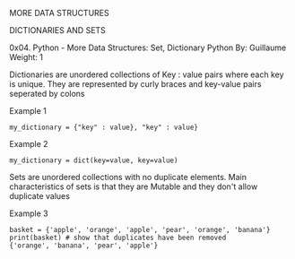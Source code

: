 MORE DATA STRUCTURES

DICTIONARIES AND SETS

0x04. Python - More Data Structures: Set, Dictionary
Python
 By: Guillaume
 Weight: 1

Dictionaries are unordered collections of Key : value pairs where each key is unique. They are represented by curly braces and key-value pairs seperated by colons

Example 1


	my_dictionary = {"key" : value}, "key" : value}


Example 2


	my_dictionary = dict(key=value, key=value)
	

Sets are unordered collections with no duplicate elements. Main characteristics of sets is that they are Mutable and they don't allow duplicate values

Example 3


	basket = {'apple', 'orange', 'apple', 'pear', 'orange', 'banana'}
	print(basket) # show that duplicates have been removed
	{'orange', 'banana', 'pear', 'apple'}
